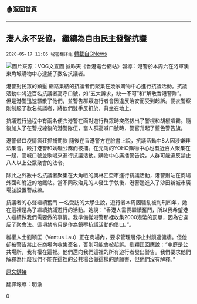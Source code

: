 ###  [:house:返回首頁](https://github.com/ourhimalayas/txt)
---

## 港人永不妥協， 繼續為自由民主發聲抗議
`2020-05-17 11:05 秘密翻译组` [轉載自GNews](https://gnews.org/zh-hant/205699/)

![](https://s3.amazonaws.com/gnews-media-offload/wp-content/uploads/2020/05/17105835/%E6%B8%AF%E4%BA%BA%E6%B0%B8%E4%B8%8D%E5%A6%A5%E5%8D%8F.jpg)圖片來源：VOG文宣圖
據昨天《香港電台網站》報導：港警於本周六在將軍澳東角城購物中心逮捕了數名抗議者。

港警對民眾的鎮壓
網路集結的抗議者們聚集在幾家購物中心進行抗議活動。抗議活動中將近百名抗議者高呼口號，如“五大訴求，缺一不可”和“解散香港警隊”。
但是港警迅速驅散了他們，並警告群眾遊行者會因違反治安而受到起訴。便衣警察則制服了數名抗議者，將他們雙手反扣於，背坐在地上。

抗議遊行過程中有兩名便衣港警在面對遊行群眾時突然拔出了警棍和胡椒噴霧。隨後加入了在警戒線後的港警隊伍，當人群高喊口號時，警官升起了藍色警告旗。

港警借口疫情瘋狂抓捕罰款
隨後在香港警方在臉書上說，抗議活動中8人因涉嫌非法集會，毆打港警和妨礙公務而被捕。在元朗的YOHO購物中心也有近百人聚集在一起，高喊口號並歌唱來進行抗議活動。購物中心廣播警告說，人群可能違反禁止八人以上公眾聚會的法令。

除此之外數十名抗議者聚集在大角咀的奧林匹亞市進行抗議活動，港警則站在商場外面和附近的地鐵站。當不同政治見的人發生爭執後，港警邊進入了沙田新城市廣場並設置警戒線。

抗議者的心聲繼續奮鬥
一名受訪的大學生說，遊行者本周因騷亂被判刑四年，她在這裡是為了繼續抗議遊行的活動。她說：“香港人需要繼續奮鬥，所以我希望港人繼續做我們需要做的事情。我準備從港警那裡收集2000港幣的罰單，因為它違反了聚會法。這項禁令只是作為鎮壓抗議活動的借口。”。

維權人士劉穎匡（Ventus Lau）正在商場內，要求管理層停止封鎖連儂牆。但他卻被警告禁止在商場內收集簽名，否則可能會被起訴。劉穎匡回應說：“中庭是公共場所，我有權在這裡。他們還向我們這裡的所有遊行者發出警告。我們要求他們解釋為什麼我們不能在這裡的公共場合做這樣的請願書，但他們沒有解釋。”

[原文鏈接](https://news.rthk.hk/rthk/en/component/k2/1526554-20200516.htm)

翻譯報導：明澈

0
